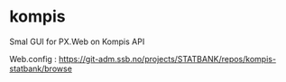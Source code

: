 # kompis
Smal GUI for PX.Web on Kompis API

Web.config : https://git-adm.ssb.no/projects/STATBANK/repos/kompis-statbank/browse
